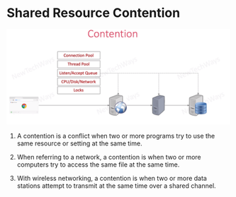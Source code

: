 # Shared Resource Contention

![Alt text](image-19.png)



1. A contention is a conflict when two or more programs try to use the same resource or setting at the same time.

2. When referring to a network, a contention is when two or more computers try to access the same file at the same time.

3. With wireless networking, a contention is when two or more data stations attempt to transmit at the same time over a shared channel.
